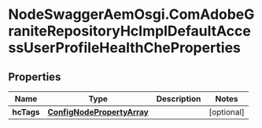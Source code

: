 # NodeSwaggerAemOsgi.ComAdobeGraniteRepositoryHcImplDefaultAccessUserProfileHealthCheProperties

## Properties

Name | Type | Description | Notes
------------ | ------------- | ------------- | -------------
**hcTags** | [**ConfigNodePropertyArray**](ConfigNodePropertyArray.md) |  | [optional] 



